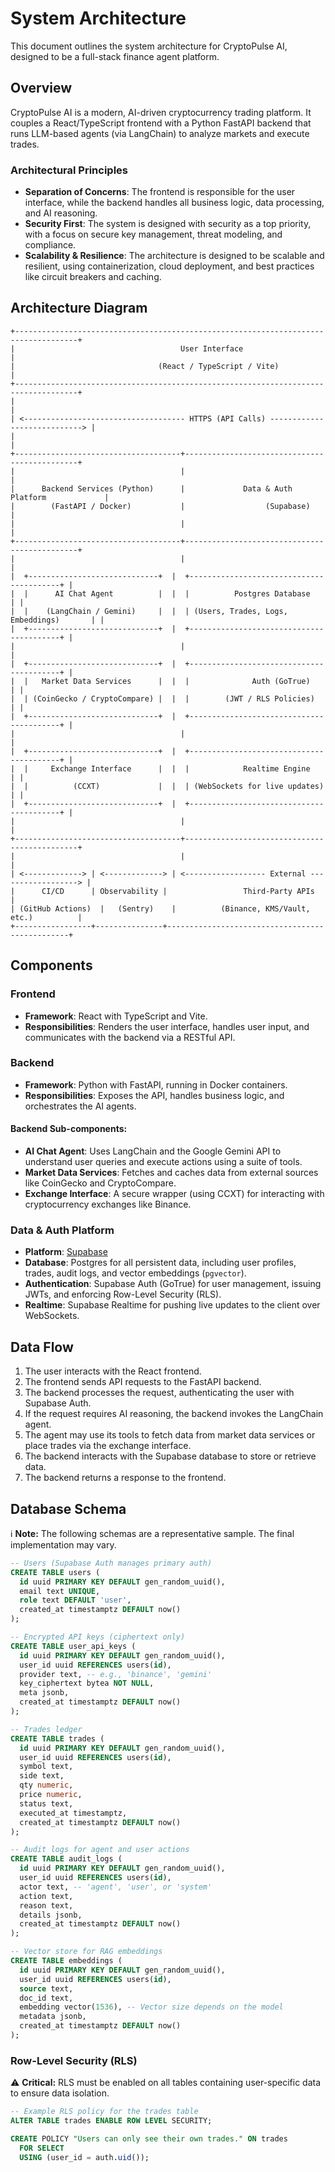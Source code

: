 # System Architecture

This document outlines the system architecture for CryptoPulse AI, designed to be a full-stack finance agent platform.

## Overview

CryptoPulse AI is a modern, AI-driven cryptocurrency trading platform. It couples a React/TypeScript frontend with a Python FastAPI backend that runs LLM-based agents (via LangChain) to analyze markets and execute trades.

###  Architectural Principles

*   **Separation of Concerns**: The frontend is responsible for the user interface, while the backend handles all business logic, data processing, and AI reasoning.
*   **Security First**: The system is designed with security as a top priority, with a focus on secure key management, threat modeling, and compliance.
*   **Scalability & Resilience**: The architecture is designed to be scalable and resilient, using containerization, cloud deployment, and best practices like circuit breakers and caching.

## Architecture Diagram

```
+------------------------------------------------------------------------------------+
|                                     User Interface                                     |
|                                (React / TypeScript / Vite)                               |
+------------------------------------------------------------------------------------+
|                                                                                    |
| <------------------------------------ HTTPS (API Calls) ----------------------------> |
|                                                                                    |
+-------------------------------------+----------------------------------------------+
|                                     |                                              |
|      Backend Services (Python)      |             Data & Auth Platform             |
|        (FastAPI / Docker)           |                  (Supabase)                  |
|                                     |                                              |
+-------------------------------------+----------------------------------------------+
|                                     |                                              |
|  +-----------------------------+  |  +-----------------------------------------+ |
|  |      AI Chat Agent          |  |  |          Postgres Database              | |
|  |    (LangChain / Gemini)     |  |  | (Users, Trades, Logs, Embeddings)       | |
|  +-----------------------------+  |  +-----------------------------------------+ |
|                                     |                                              |
|  +-----------------------------+  |  +-----------------------------------------+ |
|  |   Market Data Services      |  |  |              Auth (GoTrue)              | |
|  | (CoinGecko / CryptoCompare) |  |  |        (JWT / RLS Policies)             | |
|  +-----------------------------+  |  +-----------------------------------------+ |
|                                     |                                              |
|  +-----------------------------+  |  +-----------------------------------------+ |
|  |     Exchange Interface      |  |  |            Realtime Engine              | |
|  |          (CCXT)             |  |  | (WebSockets for live updates)           | |
|  +-----------------------------+  |  +-----------------------------------------+ |
|                                     |                                              |
+-------------------------------------+----------------------------------------------+
|                                     |                                              |
| <-------------> | <-------------> | <------------------ External ------------------> |
|      CI/CD      | Observability |                 Third-Party APIs                 |
| (GitHub Actions)  |   (Sentry)    |          (Binance, KMS/Vault, etc.)          |
+-----------------+---------------+------------------------------------------------+

```

## Components

### Frontend

*   **Framework**: React with TypeScript and Vite.
*   **Responsibilities**: Renders the user interface, handles user input, and communicates with the backend via a RESTful API.

### Backend

*   **Framework**: Python with FastAPI, running in Docker containers.
*   **Responsibilities**: Exposes the API, handles business logic, and orchestrates the AI agents.

#### Backend Sub-components:

*   **AI Chat Agent**: Uses LangChain and the Google Gemini API to understand user queries and execute actions using a suite of tools.
*   **Market Data Services**: Fetches and caches data from external sources like CoinGecko and CryptoCompare.
*   **Exchange Interface**: A secure wrapper (using CCXT) for interacting with cryptocurrency exchanges like Binance.

### Data & Auth Platform

*   **Platform**: [Supabase](https://supabase.com)
*   **Database**: Postgres for all persistent data, including user profiles, trades, audit logs, and vector embeddings (`pgvector`).
*   **Authentication**: Supabase Auth (GoTrue) for user management, issuing JWTs, and enforcing Row-Level Security (RLS).
*   **Realtime**: Supabase Realtime for pushing live updates to the client over WebSockets.

## Data Flow

1.  The user interacts with the React frontend.
2.  The frontend sends API requests to the FastAPI backend.
3.  The backend processes the request, authenticating the user with Supabase Auth.
4.  If the request requires AI reasoning, the backend invokes the LangChain agent.
5.  The agent may use its tools to fetch data from market data services or place trades via the exchange interface.
6.  The backend interacts with the Supabase database to store or retrieve data.
7.  The backend returns a response to the frontend.

## Database Schema

ℹ️ **Note:** The following schemas are a representative sample. The final implementation may vary.

```sql
-- Users (Supabase Auth manages primary auth)
CREATE TABLE users (
  id uuid PRIMARY KEY DEFAULT gen_random_uuid(),
  email text UNIQUE,
  role text DEFAULT 'user',
  created_at timestamptz DEFAULT now()
);

-- Encrypted API keys (ciphertext only)
CREATE TABLE user_api_keys (
  id uuid PRIMARY KEY DEFAULT gen_random_uuid(),
  user_id uuid REFERENCES users(id),
  provider text, -- e.g., 'binance', 'gemini'
  key_ciphertext bytea NOT NULL,
  meta jsonb,
  created_at timestamptz DEFAULT now()
);

-- Trades ledger
CREATE TABLE trades (
  id uuid PRIMARY KEY DEFAULT gen_random_uuid(),
  user_id uuid REFERENCES users(id),
  symbol text,
  side text,
  qty numeric,
  price numeric,
  status text,
  executed_at timestamptz,
  created_at timestamptz DEFAULT now()
);

-- Audit logs for agent and user actions
CREATE TABLE audit_logs (
  id uuid PRIMARY KEY DEFAULT gen_random_uuid(),
  user_id uuid REFERENCES users(id),
  actor text, -- 'agent', 'user', or 'system'
  action text,
  reason text,
  details jsonb,
  created_at timestamptz DEFAULT now()
);

-- Vector store for RAG embeddings
CREATE TABLE embeddings (
  id uuid PRIMARY KEY DEFAULT gen_random_uuid(),
  user_id uuid REFERENCES users(id),
  source text,
  doc_id text,
  embedding vector(1536), -- Vector size depends on the model
  metadata jsonb,
  created_at timestamptz DEFAULT now()
);
```

### Row-Level Security (RLS)

⚠️ **Critical:** RLS must be enabled on all tables containing user-specific data to ensure data isolation.

```sql
-- Example RLS policy for the trades table
ALTER TABLE trades ENABLE ROW LEVEL SECURITY;

CREATE POLICY "Users can only see their own trades." ON trades
  FOR SELECT
  USING (user_id = auth.uid());
```